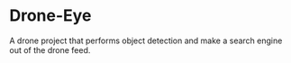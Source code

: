 # Drone-Eye
A drone project that performs object detection and make a search engine out of the drone feed.
